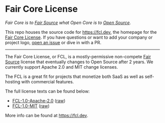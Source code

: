 # Fair Core License

_Fair Core is to [Fair Source](https://fair.io) what Open Core is to [Open Source](https://opensource.org)._

This repo houses the source code for https://fcl.dev, the homepage for the [Fair Core License](https://fcl.dev).
If you have questions or want to add your company or project logo, [open an issue](https://github.com/keygen-sh/fcl.dev/issues)
or dive in with a PR.

---

The Fair Core License, or FCL, is a mostly-permissive non-compete [Fair Source](https://fair.io)
license that eventually changes to Open Source after 2 years. We currently support
Apache 2.0 and MIT change licenses.

The FCL is a great fit for projects that monetize both SaaS as well as self-hosting
with commercial features.

The full license texts can be found below:

- [FCL-1.0-Apache-2.0](https://github.com/keygen-sh/fcl.dev/tree/master/FCL-1.0-Apache-2.0.md) ([raw](https://github.com/keygen-sh/fcl.dev/raw/master/FCL-1.0-Apache-2.0.md))
- [FCL-1.0-MIT](https://github.com/keygen-sh/fcl.dev/tree/master/FCL-1.0-MIT.md) ([raw](https://github.com/keygen-sh/fcl.dev/raw/master/FCL-1.0-MIT.md))

More info can be found at https://fcl.dev.
